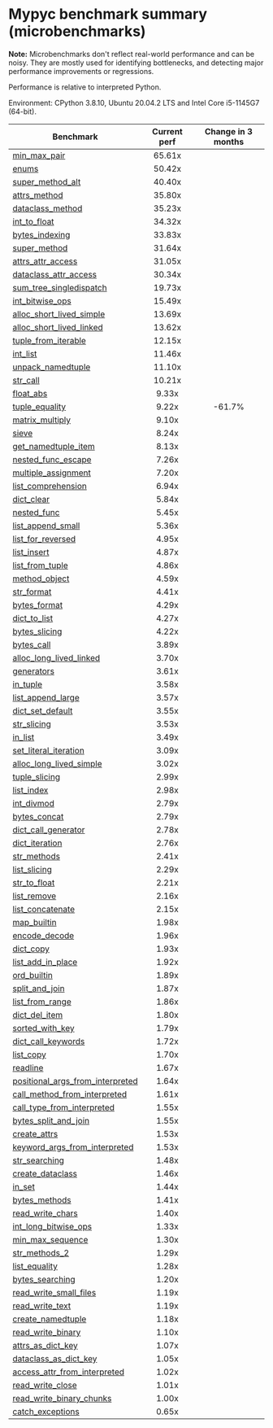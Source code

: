 # Mypyc benchmark summary (microbenchmarks)

**Note:** Microbenchmarks don't reflect real-world performance and can be noisy.
           They are mostly used for identifying bottlenecks, and detecting major performance
           improvements or regressions.

Performance is relative to interpreted Python.

Environment: CPython 3.8.10, Ubuntu 20.04.2 LTS and Intel Core i5-1145G7 (64-bit).

| Benchmark | Current perf | Change in 3 months |
| --- | :---: | :---: |
| [min_max_pair](benchmarks/min_max_pair.md) | 65.61x |  |
| [enums](benchmarks/enums.md) | 50.42x |  |
| [super_method_alt](benchmarks/super_method_alt.md) | 40.40x |  |
| [attrs_method](benchmarks/attrs_method.md) | 35.80x |  |
| [dataclass_method](benchmarks/dataclass_method.md) | 35.23x |  |
| [int_to_float](benchmarks/int_to_float.md) | 34.32x |  |
| [bytes_indexing](benchmarks/bytes_indexing.md) | 33.83x |  |
| [super_method](benchmarks/super_method.md) | 31.64x |  |
| [attrs_attr_access](benchmarks/attrs_attr_access.md) | 31.05x |  |
| [dataclass_attr_access](benchmarks/dataclass_attr_access.md) | 30.34x |  |
| [sum_tree_singledispatch](benchmarks/sum_tree_singledispatch.md) | 19.73x |  |
| [int_bitwise_ops](benchmarks/int_bitwise_ops.md) | 15.49x |  |
| [alloc_short_lived_simple](benchmarks/alloc_short_lived_simple.md) | 13.69x |  |
| [alloc_short_lived_linked](benchmarks/alloc_short_lived_linked.md) | 13.62x |  |
| [tuple_from_iterable](benchmarks/tuple_from_iterable.md) | 12.15x |  |
| [int_list](benchmarks/int_list.md) | 11.46x |  |
| [unpack_namedtuple](benchmarks/unpack_namedtuple.md) | 11.10x |  |
| [str_call](benchmarks/str_call.md) | 10.21x |  |
| [float_abs](benchmarks/float_abs.md) | 9.33x |  |
| [tuple_equality](benchmarks/tuple_equality.md) | 9.22x | -61.7% |
| [matrix_multiply](benchmarks/matrix_multiply.md) | 9.10x |  |
| [sieve](benchmarks/sieve.md) | 8.24x |  |
| [get_namedtuple_item](benchmarks/get_namedtuple_item.md) | 8.13x |  |
| [nested_func_escape](benchmarks/nested_func_escape.md) | 7.26x |  |
| [multiple_assignment](benchmarks/multiple_assignment.md) | 7.20x |  |
| [list_comprehension](benchmarks/list_comprehension.md) | 6.94x |  |
| [dict_clear](benchmarks/dict_clear.md) | 5.84x |  |
| [nested_func](benchmarks/nested_func.md) | 5.45x |  |
| [list_append_small](benchmarks/list_append_small.md) | 5.36x |  |
| [list_for_reversed](benchmarks/list_for_reversed.md) | 4.95x |  |
| [list_insert](benchmarks/list_insert.md) | 4.87x |  |
| [list_from_tuple](benchmarks/list_from_tuple.md) | 4.86x |  |
| [method_object](benchmarks/method_object.md) | 4.59x |  |
| [str_format](benchmarks/str_format.md) | 4.41x |  |
| [bytes_format](benchmarks/bytes_format.md) | 4.29x |  |
| [dict_to_list](benchmarks/dict_to_list.md) | 4.27x |  |
| [bytes_slicing](benchmarks/bytes_slicing.md) | 4.22x |  |
| [bytes_call](benchmarks/bytes_call.md) | 3.89x |  |
| [alloc_long_lived_linked](benchmarks/alloc_long_lived_linked.md) | 3.70x |  |
| [generators](benchmarks/generators.md) | 3.61x |  |
| [in_tuple](benchmarks/in_tuple.md) | 3.58x |  |
| [list_append_large](benchmarks/list_append_large.md) | 3.57x |  |
| [dict_set_default](benchmarks/dict_set_default.md) | 3.55x |  |
| [str_slicing](benchmarks/str_slicing.md) | 3.53x |  |
| [in_list](benchmarks/in_list.md) | 3.49x |  |
| [set_literal_iteration](benchmarks/set_literal_iteration.md) | 3.09x |  |
| [alloc_long_lived_simple](benchmarks/alloc_long_lived_simple.md) | 3.02x |  |
| [tuple_slicing](benchmarks/tuple_slicing.md) | 2.99x |  |
| [list_index](benchmarks/list_index.md) | 2.98x |  |
| [int_divmod](benchmarks/int_divmod.md) | 2.79x |  |
| [bytes_concat](benchmarks/bytes_concat.md) | 2.79x |  |
| [dict_call_generator](benchmarks/dict_call_generator.md) | 2.78x |  |
| [dict_iteration](benchmarks/dict_iteration.md) | 2.76x |  |
| [str_methods](benchmarks/str_methods.md) | 2.41x |  |
| [list_slicing](benchmarks/list_slicing.md) | 2.29x |  |
| [str_to_float](benchmarks/str_to_float.md) | 2.21x |  |
| [list_remove](benchmarks/list_remove.md) | 2.16x |  |
| [list_concatenate](benchmarks/list_concatenate.md) | 2.15x |  |
| [map_builtin](benchmarks/map_builtin.md) | 1.98x |  |
| [encode_decode](benchmarks/encode_decode.md) | 1.96x |  |
| [dict_copy](benchmarks/dict_copy.md) | 1.93x |  |
| [list_add_in_place](benchmarks/list_add_in_place.md) | 1.92x |  |
| [ord_builtin](benchmarks/ord_builtin.md) | 1.89x |  |
| [split_and_join](benchmarks/split_and_join.md) | 1.87x |  |
| [list_from_range](benchmarks/list_from_range.md) | 1.86x |  |
| [dict_del_item](benchmarks/dict_del_item.md) | 1.80x |  |
| [sorted_with_key](benchmarks/sorted_with_key.md) | 1.79x |  |
| [dict_call_keywords](benchmarks/dict_call_keywords.md) | 1.72x |  |
| [list_copy](benchmarks/list_copy.md) | 1.70x |  |
| [readline](benchmarks/readline.md) | 1.67x |  |
| [positional_args_from_interpreted](benchmarks/positional_args_from_interpreted.md) | 1.64x |  |
| [call_method_from_interpreted](benchmarks/call_method_from_interpreted.md) | 1.61x |  |
| [call_type_from_interpreted](benchmarks/call_type_from_interpreted.md) | 1.55x |  |
| [bytes_split_and_join](benchmarks/bytes_split_and_join.md) | 1.55x |  |
| [create_attrs](benchmarks/create_attrs.md) | 1.53x |  |
| [keyword_args_from_interpreted](benchmarks/keyword_args_from_interpreted.md) | 1.53x |  |
| [str_searching](benchmarks/str_searching.md) | 1.48x |  |
| [create_dataclass](benchmarks/create_dataclass.md) | 1.46x |  |
| [in_set](benchmarks/in_set.md) | 1.44x |  |
| [bytes_methods](benchmarks/bytes_methods.md) | 1.41x |  |
| [read_write_chars](benchmarks/read_write_chars.md) | 1.40x |  |
| [int_long_bitwise_ops](benchmarks/int_long_bitwise_ops.md) | 1.33x |  |
| [min_max_sequence](benchmarks/min_max_sequence.md) | 1.30x |  |
| [str_methods_2](benchmarks/str_methods_2.md) | 1.29x |  |
| [list_equality](benchmarks/list_equality.md) | 1.28x |  |
| [bytes_searching](benchmarks/bytes_searching.md) | 1.20x |  |
| [read_write_small_files](benchmarks/read_write_small_files.md) | 1.19x |  |
| [read_write_text](benchmarks/read_write_text.md) | 1.19x |  |
| [create_namedtuple](benchmarks/create_namedtuple.md) | 1.18x |  |
| [read_write_binary](benchmarks/read_write_binary.md) | 1.10x |  |
| [attrs_as_dict_key](benchmarks/attrs_as_dict_key.md) | 1.07x |  |
| [dataclass_as_dict_key](benchmarks/dataclass_as_dict_key.md) | 1.05x |  |
| [access_attr_from_interpreted](benchmarks/access_attr_from_interpreted.md) | 1.02x |  |
| [read_write_close](benchmarks/read_write_close.md) | 1.01x |  |
| [read_write_binary_chunks](benchmarks/read_write_binary_chunks.md) | 1.00x |  |
| [catch_exceptions](benchmarks/catch_exceptions.md) | 0.65x |  |
